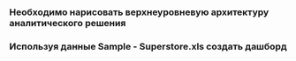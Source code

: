 ### Необходимо нарисовать верхнеуровневую архитектуру аналитического решения
### Используя данные Sample - Superstore.xls создать дашборд
